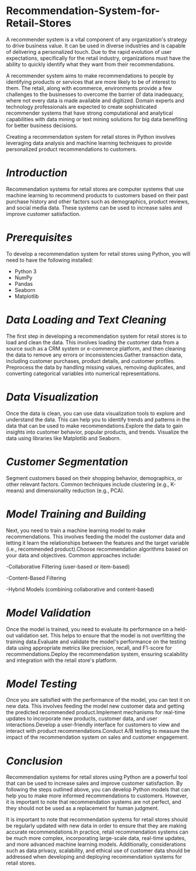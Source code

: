 # Recommendation-System-for-Retail-Stores
A recommender system is a vital component of any organization's strategy to drive business value. It can be used in diverse industries and is capable of delivering a personalized touch. Due to the rapid evolution of user expectations, specifically for the retail industry, organizations must have the ability to quickly identify what they want from their recommendations.

A recommender system aims to make recommendations to people by identifying products or services that are more likely to be of interest to them. The retail, along with ecommerce, environments provide a few challenges to the businesses to overcome the barrier of data inadequacy, where not every data is made available and digitized. Domain experts and technology professionals are expected to create sophisticated recommender systems that have strong computational and analytical capabilities with data mining or text mining solutions for big data benefiting for better business decisions.

Creating a recommendation system for retail stores in Python involves leveraging data analysis and machine learning techniques to provide personalized product recommendations to customers.

# *Introduction*
Recommendation systems for retail stores are computer systems that use machine learning to recommend products to customers based on their past purchase history and other factors such as demographics, product reviews, and social media data. These systems can be used to increase sales and improve customer satisfaction.

# *Prerequisites*
To develop a recommendation system for retail stores using Python, you will need to have the following installed:

* Python 3
* NumPy
* Pandas
* Seaborn
* Matplotlib

# *Data Loading and Text Cleaning*
The first step in developing a recommendation system for retail stores is to load and clean the data. This involves loading the customer data from a source such as a CRM system or e-commerce platform, and then cleaning the data to remove any errors or inconsistencies.Gather transaction data, including customer purchases, product details, and customer profiles.
Preprocess the data by handling missing values, removing duplicates, and converting categorical variables into numerical representations.

# *Data Visualization*
Once the data is clean, you can use data visualization tools to explore and understand the data. This can help you to identify trends and patterns in the data that can be used to make recommendations.Explore the data to gain insights into customer behavior, popular products, and trends.
Visualize the data using libraries like Matplotlib and Seaborn.

# *Customer Segmentation*
Segment customers based on their shopping behavior, demographics, or other relevant factors. Common techniques include clustering (e.g., K-means) and dimensionality reduction (e.g., PCA).

# *Model Training and Building*
Next, you need to train a machine learning model to make recommendations. This involves feeding the model the customer data and letting it learn the relationships between the features and the target variable (i.e., recommended product).Choose recommendation algorithms based on your data and objectives. Common approaches include:

-Collaborative Filtering (user-based or item-based)

-Content-Based Filtering

-Hybrid Models (combining collaborative and content-based)


# *Model Validation*
Once the model is trained, you need to evaluate its performance on a held-out validation set. This helps to ensure that the model is not overfitting the training data.Evaluate and validate the model's performance on the testing data using appropriate metrics like precision, recall, and F1-score for recommendations.Deploy the recommendation system, ensuring scalability and integration with the retail store's platform.

# *Model Testing*
Once you are satisfied with the performance of the model, you can test it on new data. This involves feeding the model new customer data and getting the predicted recommended product.Implement mechanisms for real-time updates to incorporate new products, customer data, and user interactions.Develop a user-friendly interface for customers to view and interact with product recommendations.Conduct A/B testing to measure the impact of the recommendation system on sales and customer engagement.

# *Conclusion*

Recommendation systems for retail stores using Python are a powerful tool that can be used to increase sales and improve customer satisfaction. By following the steps outlined above, you can develop Python models that can help you to make more informed recommendations to customers. However, it is important to note that recommendation systems are not perfect, and they should not be used as a replacement for human judgment.

It is important to note that recommendation systems for retail stores should be regularly updated with new data in order to ensure that they are making accurate recommendations.In practice, retail recommendation systems can be much more complex, incorporating large-scale data, real-time updates, and more advanced machine learning models. Additionally, considerations such as data privacy, scalability, and ethical use of customer data should be addressed when developing and deploying recommendation systems for retail stores.
